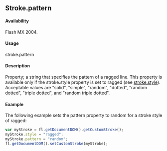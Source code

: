 ## Stroke.pattern

#### Availability

Flash MX 2004.

#### Usage

stroke.pattern

#### Description

Property; a string that specifies the pattern of a ragged line. This property is available only if the stroke.style property is set to ragged (see [stroke.style](../Stroke_object/stroke20.md)). Acceptable values are "solid", "simple", "random", "dotted", "random dotted", "triple dotted", and "random triple dotted".

#### Example

The following example sets the pattern property to random for a stroke style of ragged:

```javascript
var myStroke = fl.getDocumentDOM().getCustomStroke(); 
myStroke.style = "ragged";
myStroke.pattern = "random"; 
fl.getDocumentDOM().setCustomStroke(myStroke);

```
